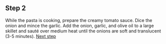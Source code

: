 ## Step 2
While the pasta is cooking, prepare the creamy tomato sauce. Dice the onion and mince the garlic. Add the onion, garlic, and olive oil to a large skillet and sauté over medium heat until the onions are soft and translucent (3-5 minutes).
[Next step](../step-3.md)
